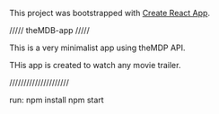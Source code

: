 This project was bootstrapped with [Create React App](https://github.com/facebook/create-react-app).


///// theMDB-app /////

This is a very minimalist app using theMDP API.

THis app is created to watch any movie trailer.


/////////////////////


run:
 npm install
 npm start